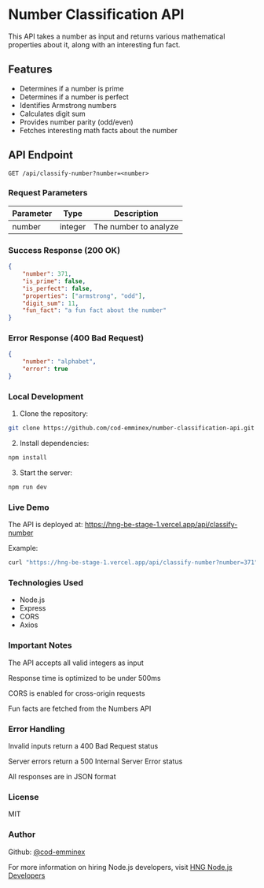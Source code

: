 # Number Classification API

This API takes a number as input and returns various mathematical properties about it, along with an interesting fun fact.

## Features

- Determines if a number is prime
- Determines if a number is perfect
- Identifies Armstrong numbers
- Calculates digit sum
- Provides number parity (odd/even)
- Fetches interesting math facts about the number

## API Endpoint

`GET /api/classify-number?number=<number>`

### Request Parameters

| Parameter | Type    | Description           |
|-----------|---------|----------------------|
| number    | integer | The number to analyze |

### Success Response (200 OK)

```json
{
    "number": 371,
    "is_prime": false,
    "is_perfect": false,
    "properties": ["armstrong", "odd"],
    "digit_sum": 11,
    "fun_fact": "a fun fact about the number"
}

```

### Error Response (400 Bad Request)
```json
{
    "number": "alphabet",
    "error": true
}
```

### Local Development
1. Clone the repository:
```bash
git clone https://github.com/cod-emminex/number-classification-api.git
```

2. Install dependencies:
```bash
npm install
```

3. Start the server:
```bash
npm run dev
```

### Live Demo
The API is deployed at: https://hng-be-stage-1.vercel.app/api/classify-number

Example:
```bash
curl "https://hng-be-stage-1.vercel.app/api/classify-number?number=371"
```

### Technologies Used
- Node.js
- Express
- CORS
- Axios

### Important Notes
The API accepts all valid integers as input

Response time is optimized to be under 500ms

CORS is enabled for cross-origin requests

Fun facts are fetched from the Numbers API

### Error Handling
Invalid inputs return a 400 Bad Request status

Server errors return a 500 Internal Server Error status

All responses are in JSON format

### License
MIT

### Author
Github: [@cod-emminex](https://github.com/cod-emminex)

For more information on hiring Node.js developers, visit [HNG Node.js Developers](https://hng.tech/hire/nodejs-developers)

```

